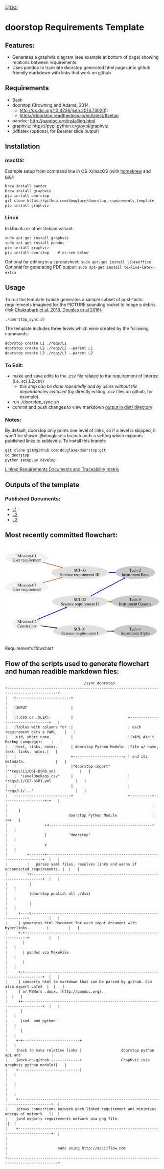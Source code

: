 [![DOI](https://zenodo.org/badge/68635117.svg)](https://zenodo.org/badge/latestdoi/68635117)


#  doorstop Requirements Template




## Features:
* Generates a graphviz diagram (see example at bottom of page) showing relations between requirements
* Uses pandoc to translate doorstop generated html pages into github friendly markdown with links that work on github

## Requirements

* Bash
* doorstop (Browning and Adams, 2014,
  * http://dx.doi.org/10.4236/jsea.2014.73020):
  * https://doorstop.readthedocs.io/en/latest/#setup
* pandoc: http://pandoc.org/installing.html
* graphviz: https://pypi.python.org/pypi/graphviz
* pdflatex (optional, for Beamer slide output)

## Installation

### macOS:

Example setup from command line in OS-X/macOS (with [homebrew](http://brew.sh/) and [pip](https://packaging.python.org/key_projects/#pip)):

    brew install pandoc
    brew install graphviz
    pip install doorstop
    git clone https://github.com/douglase/doorstop_requirements_template
    pip install graphviz

### Linux

In Ubuntu or other Debian variant:

	sudo apt-get install graphviz
	sudo apt-get install pandoc
	pip install graphviz
	pip install doorstop	# or see below 

Optional for editing in a spreadsheet: `sudo apt-get install libreoffice`
Optional for generating PDF output: `sudo apt-get install texlive-latex-extra`
	
## Usage
To run the template (which generates a sample subset of post-facto requirements imagined for the PICTURE sounding rocket to image a debris disk [Chakrabarti et al. 2016](http://adsabs.harvard.edu/abs/2016JAI.....540004C), [Douglas et al 2016](http://adsabs.harvard.edu/abs/2016arXiv160700277D)):

    ./doorstop_sync.sh 
    
The template includes three levels which were created by the following commands:

    doorstop create L1 ./reqs/L1
    doorstop create L2 ./reqs/L2 --parent L1
    doorstop create L3 ./reqs/L3 --parent L2

### To Edit:

* make and save edits to the .csv file related to the requirement of interest (i.e. sci_L2.csv)
	* _this step can be done repeatedly and by users without the dependencies installed_ (by directly editing .csv files on github, for example)
* run _./doorstop_sync.sh_
* commit and push changes to view markdown [output in dist/ directory](dist/index.markdown)



### Notes:

By default, doorstop only prints one level of links, so if a level is
skipped, it won't be shown. @douglase's branch adds a setting which
expands published links to sublevels. To install this branch:

	git clone git@github.com:douglase/doorstop.git
	cd doorstop
	python setup.py develop

[Linked Requirements Documents and Traceability matrix](dist/index.markdown)


## Outputs of the template

### Published Documents:

-   [L1](dist/L1.markdown)
-   [L2](dist/L2.markdown)
-   [L3](dist/L3.markdown)


## Most recently committed flowchart:
![Most recently committed flowchart of requirements](Digraph_gv.png) Requirements flowchart




## Flow of the scripts used to generate flowchart and human readible markdown files:

```
                                   ./sync_doorstop
+---------------------------------------------------------------------------------------------+
|   +-------------------------+                                                               |
|   |INPUT                    |                                                               |
|   |(.CSV or .XLSX):         |                         +---------------------------------+   |
|   |Tables with columns for :|                         | each requirement gets a YAML    |   |
|   |uid, short name,         |                         |(YAML Ain't Markup Language):    |   |
|   |text, links, notes.      | doorstop Python Module  |file w/ name, text, links, notes.|   |
|   |                         +-----------------------> | and its  metadata.              |   |
|   |                         |"doorstop import"        |"*reqs/L1/CGI-BSR0.yml           |   |
|   |  "LevelOneReqs.csv"     |                         | *reqs/L1/CGI-BSR1.yml           |   |
|   |                         |                         | *reqs/L1/..."                   |   |
|   --------------------------+                         +----------+--------------------+-+   |
|                                                                  |                    |     |
|                            doorstop Python Module                |                    +>+   |
|                 +<-----------------------------------------------+                      |   |
|                 |          "doorstop"                                                   |   |
|                 v                                                                       |   |
|         +-------+--------------------------------------------------------------------+  |   |
|         |   parses yaml files, resolves links and warns if unconnected requirements. |  |   |
|         ++---------------------------------------------------------------------------+  |   |
|          |                                                                              |   |
|          |doorstop publish all ./dist                                                   |   |
|          |                                                                              |   |
|     +----v--------------------------------------------------------------------+         |   |
|     | generates html document for each input document with hyperlinks.        |         |   |
|     +-+-----------------------------------------------------------------------+         |   |
|       |                                                                                 |   |
|       | pandoc via MakeFile                                                             |   |
|       |                                                                                 |   |
|     +-+------------------------------------------------------------------------------+  |   |
|     | converts html to markdown that can be parsed by github. Can also export LaTeX  |  |   |
|     | or MSWord .docx. (http://pandoc.org).                                          |  |   |
|     ++-------------------------------------------------------------------------------+  |   |
|      |                                                                                  |   |
|      |sed  and python                                                                   |   |
|      |                                                                                  |   |
|    +-+--------------------------+                                                       |   |
|    |hack to make relative links |                  doorstop python api and              |   |
|    |work-on-github.-------------+                  Graphviz (via graphviz python module)|   |
|    +----------------------------|                                                       |   |
|                                                                                         |   |
|                                                                                         |   |
|    +-------------------------------------------------------------------------------------+  |
|    |draws connections between each linked requirement and minimizes energy of network   ||  |
|    |and exports requirements network asa png file.                                      ||  |
|    +-------------------------------------------------------------------------------------+  |
|                                                                                             |
|                       made using http://asciiflow.com                                       |
+---------------------------------------------------------------------------------------------+



```

